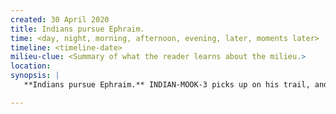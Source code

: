 ```yaml
---
created: 30 April 2020
title: Indians pursue Ephraim.
time: <day, night, morning, afternoon, evening, later, moments later>
timeline: <timeline-date>
milieu-clue: <Summary of what the reader learns about the milieu.>
location:
synopsis: |
   **Indians pursue Ephraim.** INDIAN-MOOK-3 picks up on his trail, and quietly stalks. When they catch up with him, their over-confidence in their numbers leads them to open fire carelessly. This is the group who pursued him earlier, so their death silences the temple location.

---
```


